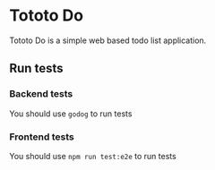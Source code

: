 # Tototo Do

Tototo Do is a simple web based todo list application.

## Run tests

### Backend tests
You should use ``godog`` to run tests

### Frontend tests
You should use ``npm run test:e2e`` to run tests

